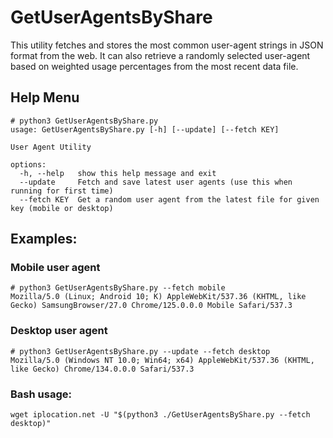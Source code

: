 # GetUserAgentsByShare

This utility fetches and stores the most common user-agent strings in JSON format from the web. It can also retrieve a randomly selected user-agent based on weighted usage percentages from the most recent data file.

## Help Menu

```
# python3 GetUserAgentsByShare.py
usage: GetUserAgentsByShare.py [-h] [--update] [--fetch KEY]

User Agent Utility

options:
  -h, --help   show this help message and exit
  --update     Fetch and save latest user agents (use this when running for first time)
  --fetch KEY  Get a random user agent from the latest file for given key (mobile or desktop)

```
## Examples: 
### Mobile user agent
```
# python3 GetUserAgentsByShare.py --fetch mobile
Mozilla/5.0 (Linux; Android 10; K) AppleWebKit/537.36 (KHTML, like Gecko) SamsungBrowser/27.0 Chrome/125.0.0.0 Mobile Safari/537.3
```
### Desktop user agent
```
# python3 GetUserAgentsByShare.py --update --fetch desktop
Mozilla/5.0 (Windows NT 10.0; Win64; x64) AppleWebKit/537.36 (KHTML, like Gecko) Chrome/134.0.0.0 Safari/537.3
```
### Bash usage:
```
wget iplocation.net -U "$(python3 ./GetUserAgentsByShare.py --fetch desktop)"
```
